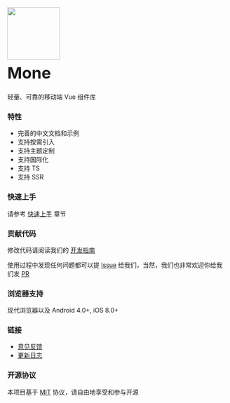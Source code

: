 <div class="card">
  <div class="van-doc-intro">
    <img class="van-doc-intro__logo" style="width: 120px; height: 120px; box-shadow: none;" src="">
    <h2 style="margin: 0; font-size: 36px; line-height: 60px;">Mone</h2>
    <p>轻量、可靠的移动端 Vue 组件库</p>
  </div>
</div>

### 特性

* 完善的中文文档和示例
* 支持按需引入
* 支持主题定制
* 支持国际化
* 支持 TS
* 支持 SSR

### 快速上手

请参考 [快速上手](#/zh-CN/quickstart) 章节

### 贡献代码

修改代码请阅读我们的 [开发指南](#/zh-CN/contribution)

使用过程中发现任何问题都可以提 [Issue](https://github.com/jczzq/mone/issues) 给我们，当然，我们也非常欢迎你给我们发 [PR](https://github.com/jczzq/mone/pulls)

### 浏览器支持

现代浏览器以及 Android 4.0+, iOS 8.0+

### 链接

* [意见反馈](https://github.com/jczzq/mone/issues)
* [更新日志](#/zh-CN/changelog)
<!-- * [Mone 示例仓库](https://github.com/jczzq/mone-demo) -->

### 开源协议

本项目基于 [MIT](https://zh.wikipedia.org/wiki/MIT%E8%A8%B1%E5%8F%AF%E8%AD%89) 协议，请自由地享受和参与开源

